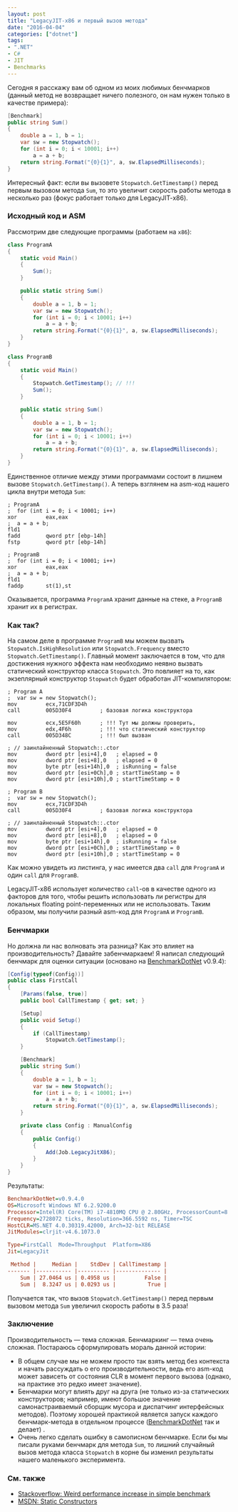 ```yaml
---
layout: post
title: "LegacyJIT-x86 и первый вызов метода"
date: "2016-04-04"
categories: ["dotnet"]
tags:
- ".NET"
- C#
- JIT
- Benchmarks
---
```


Сегодня я расскажу вам об одном из моих любимых бенчмарков (данный метод не возвращает ничего полезного, он нам нужен только в качестве примера):

```cs
[Benchmark]
public string Sum()
{
    double a = 1, b = 1;
    var sw = new Stopwatch();
    for (int i = 0; i < 10001; i++)
        a = a + b;
    return string.Format("{0}{1}", a, sw.ElapsedMilliseconds);
}
```

Интересный факт: если вы вызовете `Stopwatch.GetTimestamp()` перед первым вызовом метода `Sum`, то это увеличит скорость работы метода в несколько раз (фокус работает только для LegacyJIT-x86).

<!--more-->

### Исходный код и ASM

Рассмотрим две следующие программы (работаем на `x86`):

```cs
class ProgramA
{
    static void Main()
    {
        Sum();
    }

    public static string Sum()
    {
        double a = 1, b = 1;
        var sw = new Stopwatch();
        for (int i = 0; i < 10001; i++)
            a = a + b;
        return string.Format("{0}{1}", a, sw.ElapsedMilliseconds);
    }
}
```

```cs
class ProgramB
{
    static void Main()
    {
        Stopwatch.GetTimestamp(); // !!!
        Sum();
    }

    public static string Sum()
    {
        double a = 1, b = 1;
        var sw = new Stopwatch();
        for (int i = 0; i < 10001; i++)
            a = a + b;
        return string.Format("{0}{1}", a, sw.ElapsedMilliseconds);
    }
}
```

Единственное отличие между этими программами состоит в лишнем вызове `Stopwatch.GetTimestamp()`. А теперь взглянем на asm-код нашего цикла внутри метода `Sum`:

```x86asm
; ProgramA
;  for (int i = 0; i < 10001; i++)
xor         eax,eax  
;  a = a + b;
fld1  
fadd        qword ptr [ebp-14h]  
fstp        qword ptr [ebp-14h]

; ProgramB
;  for (int i = 0; i < 10001; i++)
xor         eax,eax  
;  a = a + b;
fld1  
faddp       st(1),st  
```

Оказывается, программа `ProgramA` хранит данные на стеке, а `ProgramB` хранит их в регистрах.

### Как так?

На самом деле в программе `ProgramB` мы можем вызвать `Stopwatch.IsHighResolution` или `Stopwatch.Frequency` вместо `Stopwatch.GetTimestamp()`. Главный момент заключается в том, что для достижения нужного эффекта нам необходимо неявно вызвать статический конструктор класса `Stopwatch`. Это повлияет на то, как экзеплярный конструктор `Stopwatch` будет обработан JIT-компилятором:

```x86asm
; Program A
;  var sw = new Stopwatch();
mov         ecx,71CDF3D4h  
call        005D30F4         ; базовая логика конструктора

mov         ecx,5E5F60h      ; !!! Тут мы должны проверить,
mov         edx,4F6h         ; !!! что статический конструктор
call        005D348C         ; !!! был вызван

; // заинлайненный Stopwatch::.ctor
mov         dword ptr [esi+4],0   ; elapsed = 0
mov         dword ptr [esi+8],0   ; elapsed = 0
mov         byte ptr [esi+14h],0  ; isRunning = false
mov         dword ptr [esi+0Ch],0 ; startTimeStamp = 0
mov         dword ptr [esi+10h],0 ; startTimeStamp = 0

; Program B
;  var sw = new Stopwatch();
mov         ecx,71CDF3D4h  
call        005D30F4         ; базовая логика конструктора

; // заинлайненный Stopwatch::.ctor
mov         dword ptr [esi+4],0   ; elapsed = 0
mov         dword ptr [esi+8],0   ; elapsed = 0
mov         byte ptr [esi+14h],0  ; isRunning = false
mov         dword ptr [esi+0Ch],0 ; startTimeStamp = 0
mov         dword ptr [esi+10h],0 ; startTimeStamp = 0
```

Как можно увидеть из листинга, у нас имеется два `call` для `ProgramA` и один `call` для `ProgramB`.

LegacyJIT-x86 использует количество `call`-ов в качестве одного из факторов для того, чтобы решить использовать ли регистры для локальных floating point-переменных или не использовать. Таким образом, мы получили разный asm-код для `ProgramA` и `ProgramB`.

### Бенчмарки

Но должна ли нас волновать эта разница? Как это влияет на производительность? Давайте забенчмаркаем! Я написал следующий бенчмарк для оценки ситуации (основано на [BenchmarkDotNet](https://github.com/PerfDotNet/BenchmarkDotNet) v0.9.4):

```cs
[Config(typeof(Config))]
public class FirstCall
{
    [Params(false, true)]
    public bool CallTimestamp { get; set; }

    [Setup]
    public void Setup()
    {
        if (CallTimestamp)
            Stopwatch.GetTimestamp();
    }

    [Benchmark]
    public string Sum()
    {
        double a = 1, b = 1;
        var sw = new Stopwatch();
        for (int i = 0; i < 10001; i++)
            a = a + b;
        return string.Format("{0}{1}", a, sw.ElapsedMilliseconds);
    }

    private class Config : ManualConfig
    {
        public Config()
        {
            Add(Job.LegacyJitX86);
        }
    }
}
```

Результаты:

```ini
BenchmarkDotNet=v0.9.4.0
OS=Microsoft Windows NT 6.2.9200.0
Processor=Intel(R) Core(TM) i7-4810MQ CPU @ 2.80GHz, ProcessorCount=8
Frequency=2728072 ticks, Resolution=366.5592 ns, Timer=TSC
HostCLR=MS.NET 4.0.30319.42000, Arch=32-bit RELEASE
JitModules=clrjit-v4.6.1073.0

Type=FirstCall  Mode=Throughput  Platform=X86
Jit=LegacyJit

 Method |     Median |    StdDev | CallTimestamp |
------- |----------- |---------- |-------------- |
    Sum | 27.0464 us | 0.4958 us |         False |
    Sum |  8.3247 us | 0.0293 us |          True |
```

Получается так, что вызов `Stopwatch.GetTimestamp()` перед первым вызовом метода `Sum` увеличил скорость работы в 3.5 раза!

### Заключение

Производительность — тема сложная. Бенчмаркинг — тема очень сложная. Постараюсь сформулировать мораль данной истории:

* В общем случае мы не можем просто так взять метод без контекста и начать рассуждать о его производительности, ведь его asm-код может зависеть от состояния CLR в момент первого вызова (однако, на практике это редко имеет значение).
* Бенчмарки могут влиять друг на друга (не только из-за статических конструкторов; например, имеют большое значение самонастраиваемый сборщик мусора и диспатчинг интерфейсных методов). Поэтому хорошей практикой является запуск каждого бенчмарк-метода в отдельном процессе ([BenchmarkDotNet](https://github.com/PerfDotNet/BenchmarkDotNet) так и делает) .
* Очень легко сделать ошибку в самописном бенчмарке. Если бы мы писали руками бенчмарк для метода `Sum`, то лишний случайный вызов метода класса `Stopwatch` в корне бы изменил результаты нашего маленького эксперимента.

### См. также

* [Stackoverflow: Weird performance increase in simple benchmark](http://stackoverflow.com/questions/32114308/weird-performance-increase-in-simple-benchmark)
* [MSDN: Static Constructors](https://msdn.microsoft.com/en-us/library/k9x6w0hc.aspx)